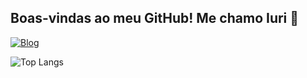 ## Boas-vindas ao meu GitHub! Me chamo Iuri 🦇 

[![Blog](https://img.shields.io/badge/LinkedIn-0077B5?style=for-the-badge&logo=linkedin&logoColor=white)](https://www.linkedin.com/in/iuri-viana-3baa97283/)

![Top Langs](https://github-readme-stats.vercel.app/api/top-langs/?username=anuraghazra&layout=compact)

<!--
**Drakhull/Drakhull** is a ✨ _special_ ✨ repository because its `README.md` (this file) appears on your GitHub profile.

Here are some ideas to get you started:

- 🔭 I’m currently working on ...
- 🌱 I’m currently learning ...
- 👯 I’m looking to collaborate on ...
- 🤔 I’m looking for help with ...
- 💬 Ask me about ...
- 📫 How to reach me: ...
- 😄 Pronouns: ...
- ⚡ Fun fact: ...
-->
